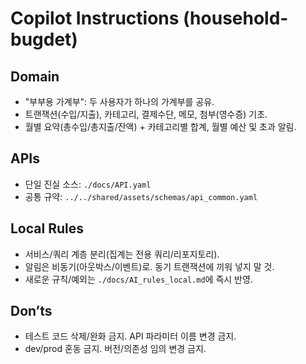 # Copilot Instructions (household-bugdet)

## Domain

- "부부용 가계부": 두 사용자가 하나의 가계부를 공유.
- 트랜잭션(수입/지출), 카테고리, 결제수단, 메모, 첨부(영수증) 기초.
- 월별 요약(총수입/총지출/잔액) + 카테고리별 합계, 월별 예산 및 초과 알림.

## APIs

- 단일 진실 소스: `./docs/API.yaml`
- 공통 규약: `../../shared/assets/schemas/api_common.yaml`

## Local Rules

- 서비스/쿼리 계층 분리(집계는 전용 쿼리/리포지토리).
- 알림은 비동기(아웃박스/이벤트)로. 동기 트랜잭션에 끼워 넣지 말 것.
- 새로운 규칙/예외는 `./docs/AI_rules_local.md`에 즉시 반영.

## Don’ts

- 테스트 코드 삭제/완화 금지. API 파라미터 이름 변경 금지.
- dev/prod 혼동 금지. 버전/의존성 임의 변경 금지.
